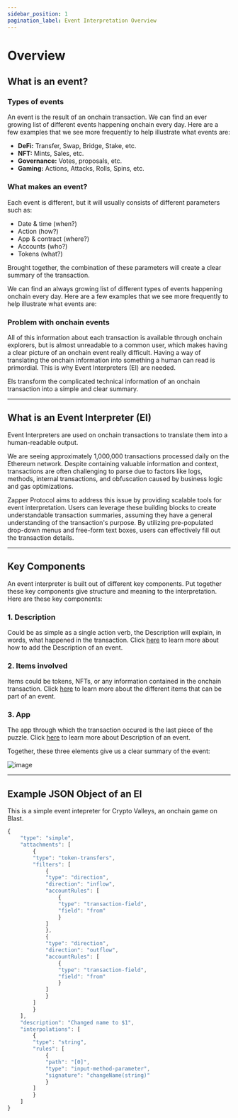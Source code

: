 ```yaml
---
sidebar_position: 1
pagination_label: Event Interpretation Overview
---
```


# Overview

## What is an event?

### Types of events

An event is the result of an onchain transaction. We can find an ever growing list of different events happening onchain every day. Here are a few examples that we see more frequently to help illustrate what events are:

- **DeFi:** Transfer, Swap, Bridge, Stake, etc.
- **NFT:** Mints, Sales, etc.
- **Governance:** Votes, proposals, etc.
- **Gaming:** Actions, Attacks, Rolls, Spins, etc.

### What makes an event?

Each event is different, but it will usually consists of different parameters such as:

- Date & time (when?)
- Action (how?)
- App & contract (where?)
- Accounts (who?)
- Tokens (what?)

Brought together, the combination of these parameters will create a clear summary of the transaction.

We can find an always growing list of different types of events happening onchain every day. Here are a few examples that we see more frequently to help illustrate what events are:

### Problem with onchain events

All of this information about each transaction is available through onchain explorers, but is almost unreadable to a common user, which makes having a clear picture of an onchain event really difficult. Having a way of translating the onchain information into something a human can read is primordial. This is why Event Interpreters (EI) are needed.

EIs transform the complicated technical information of an onchain transaction into a simple and clear summary.

---

## What is an Event Interpreter (EI)

Event Interpreters are used on onchain transactions to translate them into a human-readable output.

We are seeing approximately 1,000,000 transactions processed daily on the Ethereum network. Despite containing valuable information and context, transactions are often challenging to parse due to factors like logs, methods, internal transactions, and obfuscation caused by business logic and gas optimizations.

Zapper Protocol aims to address this issue by providing scalable tools for event interpretation. Users can leverage these building blocks to create understandable transaction summaries, assuming they have a general understanding of the transaction's purpose. By utilizing pre-populated drop-down menus and free-form text boxes, users can effectively fill out the transaction details.

---

## Key Components

An event interpreter is built out of different key components. Put together these key components give structure and meaning to the interpretation. Here are these key components:

### 1. Description

Could be as simple as a single action verb, the Description will explain, in words, what happened in the transaction. Click [here](guide/action-verb.md) to learn more about how to add the Description of an event.

### 2. Items involved

Items could be tokens, NFTs, or any information contained in the onchain transaction. Click [here](guide/item-types.md) to learn more about the different items that can be part of an event.

### 3. App

The app through which the transaction occured is the last piece of the puzzle. Click [here](guide/adding-app.md) to learn more about Description of an event.

Together, these three elements give us a clear summary of the event:

![image](/img/assets/App.png)

---

## Example JSON Object of an EI

This is a simple event intepreter for Crypto Valleys, an onchain game on Blast.

```js
{
    "type": "simple",
    "attachments": [
        {
        "type": "token-transfers",
        "filters": [
            {
            "type": "direction",
            "direction": "inflow",
            "accountRules": [
                {
                "type": "transaction-field",
                "field": "from"
                }
            ]
            },
            {
            "type": "direction",
            "direction": "outflow",
            "accountRules": [
                {
                "type": "transaction-field",
                "field": "from"
                }
            ]
            }
        ]
        }
    ],
    "description": "Changed name to $1",
    "interpolations": [
        {
        "type": "string",
        "rules": [
            {
            "path": "[0]",
            "type": "input-method-parameter",
            "signature": "changeName(string)"
            }
        ]
        }
    ]
}
```
